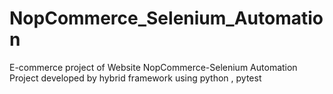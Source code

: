 # NopCommerce_Selenium_Automation
E-commerce project of Website NopCommerce-Selenium Automation Project developed by hybrid framework using python , pytest

